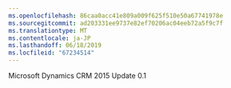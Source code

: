 ```yaml
---
ms.openlocfilehash: 86caa0acc41e809a009f625f510e50a67741978e
ms.sourcegitcommit: ad203331ee9737e82ef70206ac04eeb72a5f9c7f
ms.translationtype: MT
ms.contentlocale: ja-JP
ms.lasthandoff: 06/18/2019
ms.locfileid: "67234514"
---
```

Microsoft Dynamics CRM 2015 Update 0.1